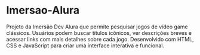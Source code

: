 # Imersao-Alura
Projeto da Imersão Dev Alura que permite pesquisar jogos de vídeo game clássicos. Usuários podem buscar títulos icônicos, ver descrições breves e acessar links com mais detalhes sobre cada jogo. Desenvolvido com HTML, CSS e JavaScript para criar uma interface interativa e funcional.
